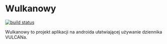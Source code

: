 # Wulkanowy

[![build status](https://gitlab.com/leszcze/wulkanowy-android/badges/master/build.svg)](https://gitlab.com/leszcze/wulkanowy-android/commits/master)

Wulkanowy to projekt aplikacji na androida ułatwiającej używanie dziennika VULCANa.
